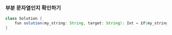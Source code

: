 ### 부분 문자열인지 확인하기
```java
class Solution {
    fun solution(my_string: String, target: String): Int = if(my_string.contains(target)) 1 else 0
}
```
